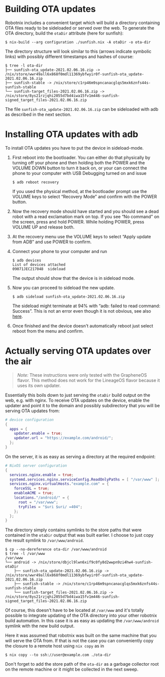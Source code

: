 # Building OTA updates

Robotnix includes a convenient target which will build a directory containing
OTA files ready to be sideloaded or served over the web.  To generate the OTA
directory, build the `otaDir` attribute (here for sunfish):
```console
$ nix-build --arg configuration ./sunfish.nix -A otaDir -o ota-dir
```
The directory structure will look similar to this (arrows indicate symbolic
links) with possibly different timestamps and hashes of course:
```console
$ tree -l ota-dir
├── sunfish-ota_update-2021.02.06.16.zip -> /nix/store/wwr49all6x868f0mdl11369ybfwyir0f-sunfish-ota_update-2021.02.06.16.zip
├── sunfish-stable -> /nix/store/c1rp46m9spncanacglqs5mxk6znfs44s-sunfish-stable
└── sunfish-target_files-2021.02.06.16.zip -> /nix/store/8ys21rzjqhi2055d7bd4iwa15fv1m446-sunfish-signed_target_files-2021.02.06.16.zip
```
The file `sunfish-ota_update-2021.02.06.16.zip` can be sideloaded with adb as
described in the next section.

# Installing OTA updates with adb

To install OTA updates you have to put the device in sideload-mode.

 1. First reboot into the bootloader. You can either do that physically by
    turning off your phone and then holding both the POWER and the VOLUME DOWN
    button to turn it back on, or your can connect the phone to your computer
    with USB Debugging turned on and issue
    ```console
    $ adb reboot recovery
    ```
    If you used the physical method, at the bootloader prompt use the VOLUME
    keys to select “Recovery Mode” and confirm with the POWER button.

 3. Now the recovery mode should have started and you should see a dead robot
    with a read exclamation mark on top. If you see “No command” on the screen,
    press and hold POWER. While holding POWER, press VOLUME UP and release
    both.

 4. At the recovery menu use the VOLUME keys to select “Apply update from ADB”
    and use POWER to confirm.

 5. Connect your phone to your computer and run
    ```console
    $ adb devices
    List of devices attached
    09071JEC217048  sideload
    ```
    The output should show that the device is in sideload mode.

 6. Now you can proceed to sideload the new update.
    ```console
    $ adb sideload sunfish-ota_update-2021.02.06.16.zip
    ```
    The sideload might terminate at 94% with “adb: failed to read command:
    Success”.  This is not an error even though it is not obvious, see also
    [here](https://np.reddit.com/r/LineageOS/comments/dt2et4/adb_failed_to_read_command_success/f6u352m).

 7. Once finished and the device doesn't automatically reboot just select
    reboot from the menu and confirm.

# Actually serving OTA updates over the air

> *Note:* These instructions were only tested with the GrapheneOS flavor.  This
> method does not work for the LineageOS flavor because it uses its own updater.

Essentially this boils down to just serving the `otaDir` build output on the
web, e.g. with nginx.  To receive OTA updates on the device, enable the updater
and point it to the domain and possibly subdirectory that you will be serving
OTA updates from:
```nix
# device configuration
{
  apps = {
    updater.enable = true;
    updater.url = "https://example.com/android/";
  };
}
```
On the server, it is as easy as serving a directory at the required
endpoint:
```nix
# NixOS server configuration
{
  services.nginx.enable = true;
  systemd.services.nginx.serviceConfig.ReadOnlyPaths = [ "/var/www" ];
  services.nginx.virtualHosts."example.com" = {
    forceSSL = true;
    enableACME = true;
    locations."/android/" = {
      root = "/var/www";
      tryFiles = "$uri $uri/ =404";
    };
  };
}
```
The directory simply contains symlinks to the store paths that were contained in
the `otaDir` output that was built earlier.  I choose to just copy the result
symlink to `/var/www/android`.
```console
$ cp --no-dereference ota-dir /var/www/android
$ tree -l /var/www
/var/www
└── android -> /nix/store/dbjcl9lwn6xif9c0fy8d2wwpn9zi4hw4-sunfish-otaDir                   
    ├── sunfish-ota_update-2021.02.06.16.zip -> /nix/store/wwr49all6x868f0mdl11369ybfwyir0f-sunfish-ota_update-2021.02.06.16.zip
    ├── sunfish-stable -> /nix/store/c1rp46m9spncanacglqs5mxk6znfs44s-sunfish-stable                             
    └── sunfish-target_files-2021.02.06.16.zip -> /nix/store/8ys21rzjqhi2055d7bd4iwa15fv1m446-sunfish-signed_target_files-2021.02.06.16.zip
```
Of course, this doesn't have to be located at `/var/www` and it's totally
possible to integrate updating of the OTA directory into your other robotnix
build automation.  In this case it is as easy as updating the `/var/www/android`
symlink with the new build output.

Here it was assumed that robotnix was built on the same machine that you will
serve the OTA from.  If that is not the case you can conveniently copy the
closure to a remote host using `nix copy` as in
``` console
$ nix copy --to ssh://user@example.com ./ota-dir
```
Don't forget to add the store path of the `ota-dir` as a garbage collector root
on the remote machine or it might be collected in the next sweep.
